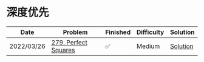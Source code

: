 # 深度优先
| Date       | Problem                                                                | Finished | Difficulty | Solution                              |
|------------|------------------------------------------------------------------------|----------|------------|---------------------------------------|
| 2022/03/26 | [279. Perfect Squares](https://leetcode.com/problems/perfect-squares/) | ✅        | Medium     | [Solution](./src/bfs/NumSquares.java) |
